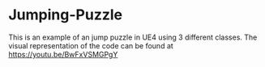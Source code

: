 # Jumping-Puzzle
This is an example of an jump puzzle in UE4 using 3 different classes. The visual representation of the code can be found at https://youtu.be/BwFxVSMGPgY


